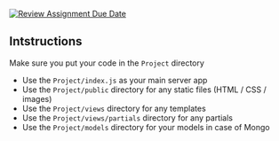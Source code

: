 [![Review Assignment Due Date](https://classroom.github.com/assets/deadline-readme-button-24ddc0f5d75046c5622901739e7c5dd533143b0c8e959d652212380cedb1ea36.svg)](https://classroom.github.com/a/b8iKm0Z7)
## Intstructions
Make sure you put your code in the `Project` directory
- Use the `Project/index.js` as your main server app
- Use the `Project/public` directory for any static files (HTML / CSS / images)
- Use the `Project/views` directory for any templates
- Use the `Project/views/partials` directory for any partials
- Use the `Project/models`  directory for your models in case of Mongo